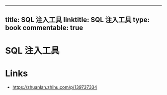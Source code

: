 
---
title: SQL 注入工具
linktitle: SQL 注入工具
type: book
commentable: true
---

# SQL 注入工具

# Links

- https://zhuanlan.zhihu.com/p/139737334

    